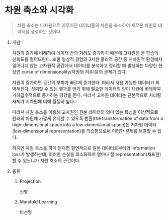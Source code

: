 # 차원 축소와 시각화

> 차원 축소는 다차원으로 이루어진 데이터들의 차원을 축소하여 새로운 차원의 데이터를 생성하는 것이다.

1. 개념

   차원의 증가에 비례하여 데이터 간의 거리도 증가하기 때문에 고차원은 곧 학습의 신뢰도를 떨어뜨린다. 또한 일상적 경험의 3차원 물리적 공간 등 저차원적 환경에서 일어나지 않는 고차원적 공간에서 데이터를 분석하고 정리할 때 발생하는 다양한 현상인 curse of dimensionality(차원의 저주)등의 문제가 있다.

   차원이 증가하면 공간의 부피가 빠르게 증가한다. 따라서 사용 가능한 데이터가 희박해진다. 신뢰할 수 있는 결과를 얻기 위해 필요한 데이터의 양이 차원에 비례하여 기하급수적으로 증가하는 경향을 띈다. 따라서 고차원 데이터는 근본적으로 처리량 자체가 저차원에 비해 월등히 높다.

   따라서 차원 축소를 이용해 고차원인 원본 데이터의 의미 있는 특성을 이상적으로 원래의 차원에 가깝게 유지할 수 있도록 변환(the transformation of data from a high-dimensional space into a low-dimensional space)된 저차원 데이터(low-dimensional representation)를 학습함으로써 이러한 문제를 해결할 수 있다.

   하지만 차원 축소를 하게 된다면 필연적으로 원본 데이터로부터의 information loss가 발생하는데, 이러한 손실을 최소화하여 얼마나 잘 representation(재표현)할 수 있느냐가 차원 축소의 관건이다.

2. 종류

   1. Projection

      선형

   2. Manifold Learning

      비선형
